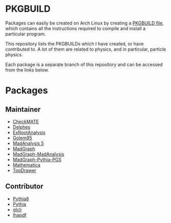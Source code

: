 PKGBUILD
========

Packages can easily be created on Arch Linux by creating
a [PKGBUILD file](https://wiki.archlinux.org/index.php/PKGBUILD), which contains
all the instructions required to compile and install a particular program.

This repository lists the PKGBUILDs which I have created, or have contributed
to.  A lot of them are related to physics, and in particular, particle physics.

Each package is a separate branch of this repository and can be accessed from
the links below.


Packages
========

Maintainer
----------

- [CheckMATE](../../tree/checkmate)
- [Delphes](../../tree/delphes)
- [ExRootAnalysis](../../tree/exrootanalysis)
- [Golem95](../../tree/golem95)
- [MadAnalysis 5](../../tree/madanalysis5)
- [MadGraph](../../tree/madgraph)
- [MadGraph-MadAnalysis](../../tree/madgraph-madanalysis)
- [MadGraph-Pythia-PGS](../../tree/madgraph-pythia-pgs)
- [Mathematica](../../tree/mathematica)
- [TopDrawer](../../tree/topdrawer)

Contributor
-----------

- [Pythia8](../../tree/pythia8)
- [Pythia](../../tree/pythia)
- [glcli](../../tree/glcli)
- [lhapdf](../../tree/lhapdf)
